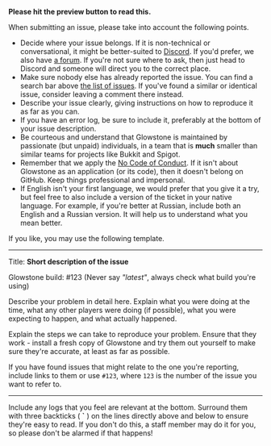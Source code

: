 **Please hit the preview button to read this.**

When submitting an issue, please take into account the following points.

* Decide where your issue belongs. If it is non-technical or
  conversational, it might be better-suited to [Discord](https://discord.gg/TFJqhsC).
  If you'd prefer, we also have [a forum](https://forums.glowstone.net/). 
  If you're not sure where to ask, then just head to Discord and someone 
  will direct you to the correct place.
* Make sure nobody else has already reported the issue.
  You can find a search bar above [the list of issues](https://github.com/GlowstoneMC/Glowstone/search?type=Issues).
  If you've found a similar or identical issue, consider leaving a comment
  there instead.
* Describe your issue clearly, giving instructions on how to
  reproduce it as far as you can.
* If you have an error log, be sure to include it, preferably
  at the bottom of your issue description.
* Be courteous and understand that Glowstone is maintained by
  passionate (but unpaid) individuals, in a team that is **much** smaller
  than similar teams for projects like Bukkit and Spigot.
* Remember that we apply the [No Code of Conduct](https://github.com/domgetter/NCoC). 
  If it isn't about Glowstone as an application (or its code), then it doesn't belong
  on GitHub. Keep things professional and impersonal.
* If English isn't your first language, we would prefer that you give it a try,
  but feel free to also include a version of the ticket in your native language.
  For example, if you're better at Russian, include both an English and a Russian
  version. It will help us to understand what you mean better.

If you like, you may use the following template.

---

Title: **Short description of the issue**

Glowstone build: #123 (Never say *"latest"*, always check what build you're using)

Describe your problem in detail here. Explain what you were doing at the time,
what any other players were doing (if possible), what you were expecting to happen,
and what actually happened.

Explain the steps we can take to reproduce your problem. Ensure that they work - install
a fresh copy of Glowstone and try them out yourself to make sure they're accurate, at least
as far as possible.

If you have found issues that might relate to the one you're reporting, include links to them
or use `#123`, where `123` is the number of the issue you want to refer to.

---

Include any logs that you feel are relevant at the bottom. Surround them with three backticks 
( **`** ) on the lines directly above and below to ensure they're easy to read. If you don't do this,
a staff member may do it for you, so please don't be alarmed if that happens!
